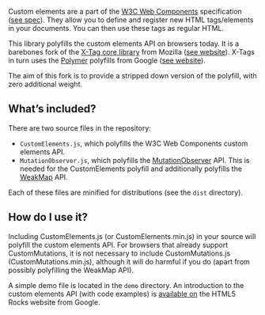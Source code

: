 Custom elements are a part of the [W3C Web Components](http://w3c.github.io/webcomponents/explainer/) specification ([see spec](http://w3c.github.io/webcomponents/spec/custom/)). They allow you to define and register new HTML tags/elements in your documents. You can then use these tags as regular HTML.

This library polyfills the custom elements API on browsers today. It is a barebones fork of the [X-Tag core library](https://github.com/x-tag/core) from Mozilla ([see website](http://x-tags.org/)). X-Tags in turn uses the [Polymer](https://github.com/Polymer/polymer) polyfills from Google ([see website](http://www.polymer-project.org/)).

The aim of this fork is to provide a stripped down version of the polyfill, with zero additional weight.

## What’s included? ##

There are two source files in the repository:

- `CustomElements.js`, which polyfills the W3C Web Components custom elements API.
- `MutationObserver.js`, which polyfills the [MutationObserver](https://developer.mozilla.org/en/docs/Web/API/MutationObserver) API. This is needed for the CustomElements polyfill and additionally polyfills the [WeakMap](https://developer.mozilla.org/en-US/docs/Web/JavaScript/Reference/Global_Objects/WeakMap) API.

Each of these files are minified for distributions (see the `dist` directory).

## How do I use it? ##

Including CustomElements.js (or CustomElements.min.js) in your source will polyfill the custom elements API. For browsers that already support CustomMutations, it is not necessary to include CustomMutations.js (CustomMutations.min.js), although it will do harmful if you do (apart from possibly polyfilling the WeakMap API).

A simple demo file is located in the `demo` directory. An introduction to the custom elements API (with code examples) is [available on](http://www.html5rocks.com/en/tutorials/webcomponents/customelements/) the HTML5 Rocks website from Google.